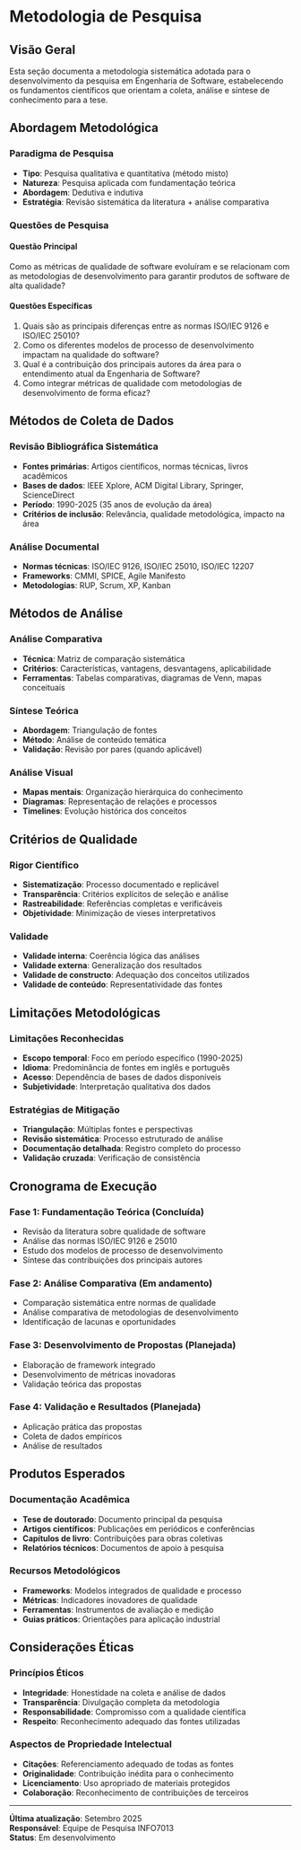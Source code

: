 # Metodologia de Pesquisa

## Visão Geral

Esta seção documenta a metodologia sistemática adotada para o desenvolvimento da pesquisa em Engenharia de Software, estabelecendo os fundamentos científicos que orientam a coleta, análise e síntese de conhecimento para a tese.

## Abordagem Metodológica

### Paradigma de Pesquisa
- **Tipo**: Pesquisa qualitativa e quantitativa (método misto)
- **Natureza**: Pesquisa aplicada com fundamentação teórica
- **Abordagem**: Dedutiva e indutiva
- **Estratégia**: Revisão sistemática da literatura + análise comparativa

### Questões de Pesquisa

#### Questão Principal
Como as métricas de qualidade de software evoluíram e se relacionam com as metodologias de desenvolvimento para garantir produtos de software de alta qualidade?

#### Questões Específicas
1. Quais são as principais diferenças entre as normas ISO/IEC 9126 e ISO/IEC 25010?
2. Como os diferentes modelos de processo de desenvolvimento impactam na qualidade do software?
3. Qual é a contribuição dos principais autores da área para o entendimento atual da Engenharia de Software?
4. Como integrar métricas de qualidade com metodologias de desenvolvimento de forma eficaz?

## Métodos de Coleta de Dados

### Revisão Bibliográfica Sistemática
- **Fontes primárias**: Artigos científicos, normas técnicas, livros acadêmicos
- **Bases de dados**: IEEE Xplore, ACM Digital Library, Springer, ScienceDirect
- **Período**: 1990-2025 (35 anos de evolução da área)
- **Critérios de inclusão**: Relevância, qualidade metodológica, impacto na área

### Análise Documental
- **Normas técnicas**: ISO/IEC 9126, ISO/IEC 25010, ISO/IEC 12207
- **Frameworks**: CMMI, SPICE, Agile Manifesto
- **Metodologias**: RUP, Scrum, XP, Kanban

## Métodos de Análise

### Análise Comparativa
- **Técnica**: Matriz de comparação sistemática
- **Critérios**: Características, vantagens, desvantagens, aplicabilidade
- **Ferramentas**: Tabelas comparativas, diagramas de Venn, mapas conceituais

### Síntese Teórica
- **Abordagem**: Triangulação de fontes
- **Método**: Análise de conteúdo temática
- **Validação**: Revisão por pares (quando aplicável)

### Análise Visual
- **Mapas mentais**: Organização hierárquica do conhecimento
- **Diagramas**: Representação de relações e processos
- **Timelines**: Evolução histórica dos conceitos

## Critérios de Qualidade

### Rigor Científico
- **Sistematização**: Processo documentado e replicável
- **Transparência**: Critérios explícitos de seleção e análise
- **Rastreabilidade**: Referências completas e verificáveis
- **Objetividade**: Minimização de vieses interpretativos

### Validade
- **Validade interna**: Coerência lógica das análises
- **Validade externa**: Generalização dos resultados
- **Validade de constructo**: Adequação dos conceitos utilizados
- **Validade de conteúdo**: Representatividade das fontes

## Limitações Metodológicas

### Limitações Reconhecidas
- **Escopo temporal**: Foco em período específico (1990-2025)
- **Idioma**: Predominância de fontes em inglês e português
- **Acesso**: Dependência de bases de dados disponíveis
- **Subjetividade**: Interpretação qualitativa dos dados

### Estratégias de Mitigação
- **Triangulação**: Múltiplas fontes e perspectivas
- **Revisão sistemática**: Processo estruturado de análise
- **Documentação detalhada**: Registro completo do processo
- **Validação cruzada**: Verificação de consistência

## Cronograma de Execução

### Fase 1: Fundamentação Teórica (Concluída)
- Revisão da literatura sobre qualidade de software
- Análise das normas ISO/IEC 9126 e 25010
- Estudo dos modelos de processo de desenvolvimento
- Síntese das contribuições dos principais autores

### Fase 2: Análise Comparativa (Em andamento)
- Comparação sistemática entre normas de qualidade
- Análise comparativa de metodologias de desenvolvimento
- Identificação de lacunas e oportunidades

### Fase 3: Desenvolvimento de Propostas (Planejada)
- Elaboração de framework integrado
- Desenvolvimento de métricas inovadoras
- Validação teórica das propostas

### Fase 4: Validação e Resultados (Planejada)
- Aplicação prática das propostas
- Coleta de dados empíricos
- Análise de resultados

## Produtos Esperados

### Documentação Acadêmica
- **Tese de doutorado**: Documento principal da pesquisa
- **Artigos científicos**: Publicações em periódicos e conferências
- **Capítulos de livro**: Contribuições para obras coletivas
- **Relatórios técnicos**: Documentos de apoio à pesquisa

### Recursos Metodológicos
- **Frameworks**: Modelos integrados de qualidade e processo
- **Métricas**: Indicadores inovadores de qualidade
- **Ferramentas**: Instrumentos de avaliação e medição
- **Guias práticos**: Orientações para aplicação industrial

## Considerações Éticas

### Princípios Éticos
- **Integridade**: Honestidade na coleta e análise de dados
- **Transparência**: Divulgação completa da metodologia
- **Responsabilidade**: Compromisso com a qualidade científica
- **Respeito**: Reconhecimento adequado das fontes utilizadas

### Aspectos de Propriedade Intelectual
- **Citações**: Referenciamento adequado de todas as fontes
- **Originalidade**: Contribuição inédita para o conhecimento
- **Licenciamento**: Uso apropriado de materiais protegidos
- **Colaboração**: Reconhecimento de contribuições de terceiros

---

**Última atualização**: Setembro 2025  
**Responsável**: Equipe de Pesquisa INFO7013  
**Status**: Em desenvolvimento

